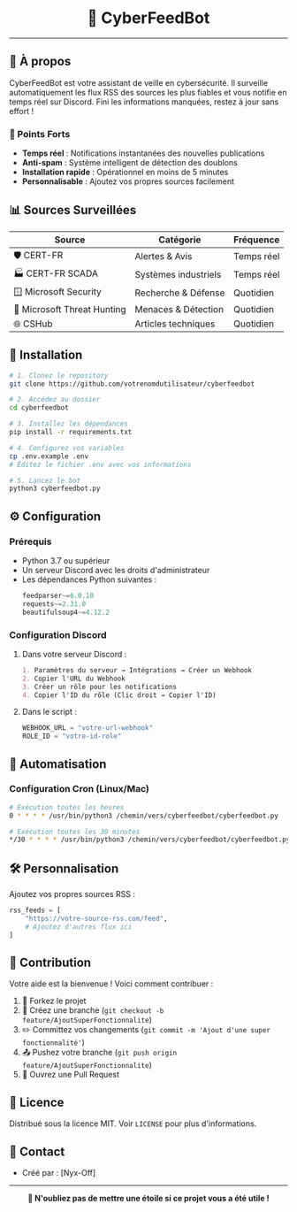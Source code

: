 
<div align="center">
  
# 🤖 CyberFeedBot

</div>

---

## 📌 À propos

CyberFeedBot est votre assistant de veille en cybersécurité. Il surveille automatiquement les flux RSS des sources les plus fiables et vous notifie en temps réel sur Discord. Fini les informations manquées, restez à jour sans effort !

### 🌟 Points Forts

- **Temps réel** : Notifications instantanées des nouvelles publications
- **Anti-spam** : Système intelligent de détection des doublons
- **Installation rapide** : Opérationnel en moins de 5 minutes
- **Personnalisable** : Ajoutez vos propres sources facilement

## 📊 Sources Surveillées

| Source | Catégorie | Fréquence |
|--------|-----------|-----------|
| 🛡️ CERT-FR | Alertes & Avis | Temps réel |
| 🏭 CERT-FR SCADA | Systèmes industriels | Temps réel |
| 🪟 Microsoft Security | Recherche & Défense | Quotidien |
| 🎯 Microsoft Threat Hunting | Menaces & Détection | Quotidien |
| 🌐 CSHub | Articles techniques | Quotidien |

## 🚀 Installation

```bash
# 1. Clonez le repository
git clone https://github.com/votrenomdutilisateur/cyberfeedbot

# 2. Accédez au dossier
cd cyberfeedbot

# 3. Installez les dépendances
pip install -r requirements.txt

# 4. Configurez vos variables
cp .env.example .env
# Éditez le fichier .env avec vos informations

# 5. Lancez le bot
python3 cyberfeedbot.py
```

## ⚙️ Configuration

### Prérequis

- Python 3.7 ou supérieur
- Un serveur Discord avec les droits d'administrateur
- Les dépendances Python suivantes :
  ```python
  feedparser~=6.0.10
  requests~=2.31.0
  beautifulsoup4~=4.12.2
  ```

### Configuration Discord

1. Dans votre serveur Discord :
   ```markdown
   1. Paramètres du serveur → Intégrations → Créer un Webhook
   2. Copier l'URL du Webhook
   3. Créer un rôle pour les notifications
   4. Copier l'ID du rôle (Clic droit → Copier l'ID)
   ```

2. Dans le script :
   ```python
   WEBHOOK_URL = "votre-url-webhook"
   ROLE_ID = "votre-id-role"
   ```

## 🔄 Automatisation

### Configuration Cron (Linux/Mac)

```bash
# Exécution toutes les heures
0 * * * * /usr/bin/python3 /chemin/vers/cyberfeedbot/cyberfeedbot.py

# Exécution toutes les 30 minutes
*/30 * * * * /usr/bin/python3 /chemin/vers/cyberfeedbot/cyberfeedbot.py
```


## 🛠️ Personnalisation

Ajoutez vos propres sources RSS :

```python
rss_feeds = [
    "https://votre-source-rss.com/feed",
    # Ajoutez d'autres flux ici
]
```

## 🤝 Contribution

Votre aide est la bienvenue ! Voici comment contribuer :

1. 🔀 Forkez le projet
2. 🌿 Créez une branche (`git checkout -b feature/AjoutSuperFonctionnalite`)
3. ✏️ Committez vos changements (`git commit -m 'Ajout d'une super fonctionnalité'`)
4. 📤 Pushez votre branche (`git push origin feature/AjoutSuperFonctionnalite`)
5. 📩 Ouvrez une Pull Request

## 📝 Licence

Distribué sous la licence MIT. Voir `LICENSE` pour plus d'informations.

## 👥 Contact

- Créé par : [Nyx-Off]
---

<div align="center">

**🌟 N'oubliez pas de mettre une étoile si ce projet vous a été utile !**

</div>
